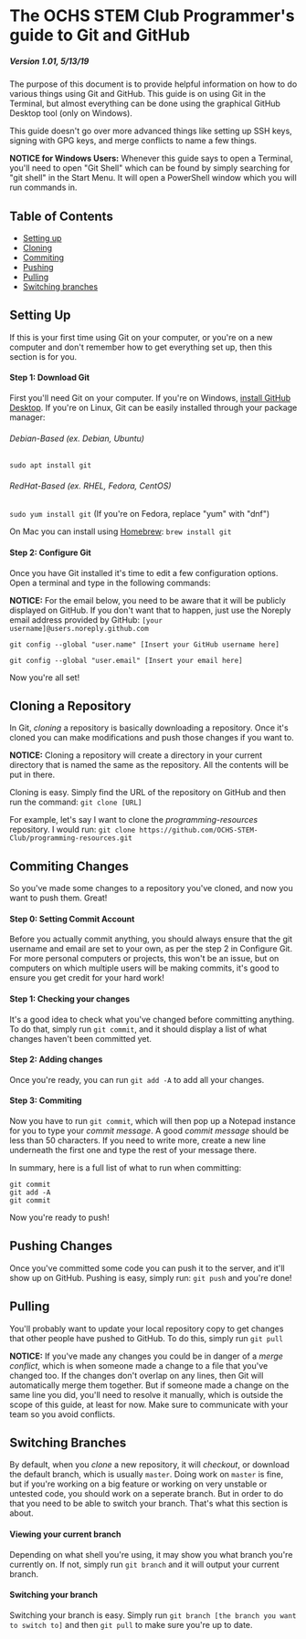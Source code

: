 # The OCHS STEM Club Programmer's guide to Git and GitHub
##### Version 1.01, 5/13/19
The purpose of this document is to provide helpful information on how to do various things using Git and GitHub. This guide is on using Git in the Terminal, but almost everything can be done using the graphical GitHub Desktop tool (only on Windows).

This guide doesn't go over more advanced things like setting up SSH keys, signing with GPG keys, and merge conflicts to name a few things.

**NOTICE for Windows Users:** Whenever this guide says to open a Terminal, you'll need to open "Git Shell" which can be found by simply searching for "git shell" in the Start Menu. It will open a PowerShell window which you will run commands in.

## Table of Contents
- [Setting up](#setting-up)
- [Cloning](#cloning-a-repository)
- [Commiting](#commiting-changes)
- [Pushing](#pushing-changes)
- [Pulling](#pulling)
- [Switching branches](#switching-branches)

## Setting Up
If this is your first time using Git on your computer, or you're on a new computer and don't remember how to get everything set up, then this section is for you.
#### Step 1: Download Git
First you'll need Git on your computer. If you're on Windows, [install GitHub Desktop](https://desktop.github.com/). If you're on Linux, Git can be easily installed through your package manager:
###### Debian-Based (ex. Debian, Ubuntu)
```sudo apt install git```
###### RedHat-Based (ex. RHEL, Fedora, CentOS)
```sudo yum install git```
(If you're on Fedora, replace "yum" with "dnf")

On Mac you can install using [Homebrew](https://brew.sh/): ```brew install git```

#### Step 2: Configure Git
Once you have Git installed it's time to edit a few configuration options. Open a terminal and type in the following commands:

**NOTICE:** For the email below, you need to be aware that it will be publicly displayed on GitHub. If you don't want that to happen, just use the Noreply email address provided by GitHub:
```[your username]@users.noreply.github.com```

```git config --global "user.name" [Insert your GitHub username here]```

```git config --global "user.email" [Insert your email here]```

Now you're all set!

## Cloning a Repository
In Git, *cloning* a repository is basically downloading a repository. Once it's cloned you can make modifications and push those changes if you want to.

**NOTICE:** Cloning a repository will create a directory in your current directory that is named the same as the repository. All the contents will be put in there.

Cloning is easy. Simply find the URL of the repository on GitHub and then run the command:
```git clone [URL]```

For example, let's say I want to clone the *programming-resources* repository. I would run:
```git clone https://github.com/OCHS-STEM-Club/programming-resources.git```

## Commiting Changes
So you've made some changes to a repository you've cloned, and now you want to push them. Great!

#### Step 0: Setting Commit Account
Before you actually commit anything, you should always ensure that the git username and email are set to your own, as per the step 2 in Configure Git.  For more personal computers or projects, this won't be an issue, but on computers on which multiple users will be making commits, it's good to ensure you get credit for your hard work!

#### Step 1: Checking your changes
It's a good idea to check what you've changed before committing anything. To do that, simply run ```git commit```, and it should display a list of what changes haven't been committed yet.

#### Step 2: Adding changes
Once you're ready, you can run ```git add -A``` to add all your changes. 

#### Step 3: Commiting
Now you have to run ```git commit```, which will then pop up a Notepad instance for you to type your *commit message*. A good *commit message* should be less than 50 characters. If you need to write more, create a new line underneath the first one and type the rest of your message there.

In summary, here is a full list of what to run when committing:

```
git commit
git add -A
git commit
```

Now you're ready to push!

## Pushing Changes
Once you've committed some code you can push it to the server, and it'll show up on GitHub. Pushing is easy, simply run: ```git push``` and you're done!

## Pulling
You'll probably want to update your local repository copy to get changes that other people have pushed to GitHub. To do this, simply run ```git pull```

**NOTICE:** If you've made any changes you could be in danger of a *merge conflict*, which is when someone made a change to a file that you've changed too. If the changes don't overlap on any lines, then Git will automatically merge them together. But if someone made a change on the same line you did, you'll need to resolve it manually, which is outside the scope of this guide, at least for now. Make sure to communicate with your team so you avoid conflicts.

## Switching Branches
By default, when you *clone* a new repository, it will *checkout*, or download the default branch, which is usually ```master```. Doing work on ```master``` is fine, but if you're working on a big feature or working on very unstable or untested code, you should work on a seperate branch. But in order to do that you need to be able to switch your branch. That's what this section is about.

#### Viewing your current branch
Depending on what shell you're using, it may show you what branch you're currently on. If not, simply run ```git branch``` and it will output your current branch.

#### Switching your branch
Switching your branch is easy. Simply run ```git branch [the branch you want to switch to]``` and then ```git pull``` to make sure you're up to date.
